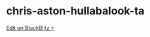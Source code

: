 # chris-aston-hullabalook-ta

[Edit on StackBlitz ⚡️](https://stackblitz.com/edit/vue-hulla-ta-lk26zt)